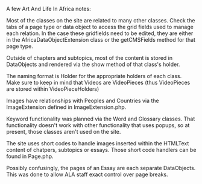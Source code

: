 A few Art And Life In Africa notes: 

Most of the classes on the site are related to many other classes.  Check the tabs of a page type or data object to access the grid fields used to manage each relation.  In the case these gridfields need to be edited, they are either in the AfricaDataObjectExtension class or the getCMSFields method for that page type.

Outside of chapters and subtopics, most of the content is stored in DataObjects and rendered via the show method of that class's holder.

The naming format is <name of class>Holder for the appropriate holders of each class.  Make sure to keep in mind that Videos are VideoPieces (thus VideoPieces are stored within VideoPieceHolders)

Images have relationships with Peoples and Countries via the ImageExtension defined in ImageExtension.php.  

Keyword functionality was planned via the Word and Glossary classes.  That functionality doesn't work with other functionality that uses popups, so at present, those classes aren't used on the site.

The site uses short codes to handle images inserted within the HTMLText content of chatpers, subtopics or essays. Those short code handlers can be found in Page.php.  

Possibly confusingly, the pages of an Essay are each separate DataObjects.  This was done to allow ALA staff exact control over page breaks. 

